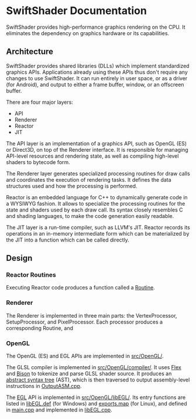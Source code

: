 SwiftShader Documentation
=========================

SwiftShader provides high-performance graphics rendering on the CPU. It eliminates the dependency on graphics hardware or its capabilities.

Architecture
------------

SwiftShader provides shared libraries (DLLs) which implement standardized graphics APIs. Applications already using these APIs thus don't require any changes to use SwiftShader. It can run entirely in user space, or as a driver (for Android), and output to either a frame buffer, window, or an offscreen buffer.

There are four major layers:

* API
* Renderer
* Reactor
* JIT

The API layer is an implementation of a graphics API, such as OpenGL (ES) or Direct3D, on top of the Renderer interface. It is responsible for managing API-level resources and rendering state, as well as compiling high-level shaders to bytecode form. 

The Renderer layer generates specialized processing routines for draw calls and coordinates the execution of rendering tasks. It defines the data structures used and how the processing is performed.

Reactor is an embedded language for C++ to dynamically generate code in a WYSIWYG fashion. It allows to specialize the processing routines for the state and shaders used by each draw call. Its syntax closely resembles C and shading languages, to make the code generation easily readable.

The JIT layer is a run-time compiler, such as LLVM's JIT. Reactor records its operations in an in-memory intermediate form which can be materialized by the JIT into a function which can be called directly.

Design
------

### Reactor Routines

Executing Reactor code produces a function called a [Routine](../src/Reactor/Routine.hpp).

### Renderer

The Renderer is implemented in three main parts: the VertexProcessor, SetupProcessor, and PixelProcessor. Each processor produces a corresponding Routine, and 

### OpenGL

The OpenGL (ES) and EGL APIs are implemented in [src/OpenGL/](https://swiftshader.googlesource.com/SwiftShader/+/master/src/OpenGL/).

The GLSL compiler is implemented in [src/OpenGL/compiler/](https://swiftshader.googlesource.com/SwiftShader/+/master/src/OpenGL/compiler/). It uses [Flex](http://flex.sourceforge.net/) and [Bison](https://www.gnu.org/software/bison/) to tokenize and parse GLSL shader source. It produces an [abstract syntax tree](https://en.wikipedia.org/wiki/Abstract_syntax_tree) (AST), which is then traversed to output assembly-level instructions in [OutputASM.cpp](https://swiftshader.googlesource.com/SwiftShader/+/master/src/OpenGL/compiler/OutputASM.cpp).

The [EGL](https://www.khronos.org/registry/egl/specs/eglspec.1.4.20110406.pdf) API is implemented in [src/OpenGL/libEGL/](https://swiftshader.googlesource.com/SwiftShader/+/master/src/OpenGL/libEGL/). Its entry functions are listed in [libEGL.def](https://swiftshader.googlesource.com/SwiftShader/+/master/src/OpenGL/libEGL/libEGL.def) (for Windows) and [exports.map](https://swiftshader.googlesource.com/SwiftShader/+/master/src/OpenGL/libEGL/exports.map) (for Linux), and defined in [main.cpp](https://swiftshader.googlesource.com/SwiftShader/+/master/src/OpenGL/libEGL/main.cpp) and implemented in [libEGL.cpp](https://swiftshader.googlesource.com/SwiftShader/+/master/src/OpenGL/libEGL/libEGL.cpp).